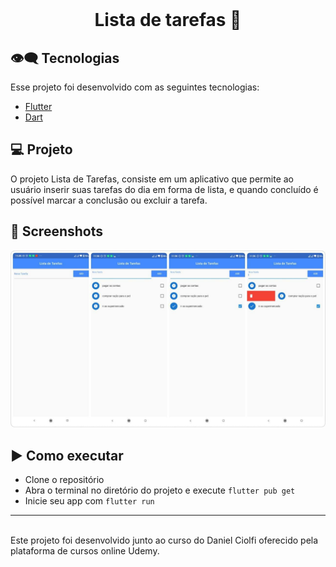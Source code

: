 <br>
<center>
<p align="center">
  <h1> Lista de tarefas 📝 </h1>
</p></center>

## 👁‍🗨 Tecnologias

Esse projeto foi desenvolvido com as seguintes tecnologias:

- [Flutter](https://flutter.dev/)
- [Dart](https://dart.dev/)

## 💻 Projeto

O projeto Lista de Tarefas, consiste em um aplicativo que permite ao usuário inserir suas tarefas do dia em forma de lista, e quando concluído é possível marcar a conclusão ou excluir a tarefa.

## 📱 Screenshots
<div>
  <img src="https://github.com/jhonathanqz/Lista_tarefas/blob/master/screenshots/home1.jpg" width="600px" style="max-width:100%;" alt="imagem do projeto">
</div>

## ▶️ Como executar

- Clone o repositório
- Abra o terminal no diretório do projeto e execute `flutter pub get`
- Inicie seu app com `flutter run`

---
<br>
Este projeto foi desenvolvido junto ao curso do Daniel Ciolfi oferecido pela plataforma de cursos online Udemy.
